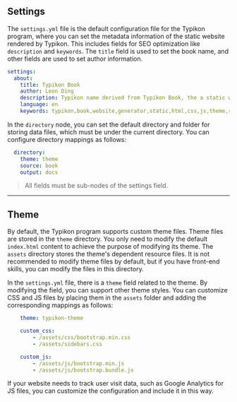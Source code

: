 ## Settings

The `settings.yml` file is the default configuration file for the Typikon program, where you can set the metadata information of the static website rendered by Typikon. This includes fields for SEO optimization like `description` and `keywords`. The `title` field is used to set the book name, and other fields are used to set author information.

```yaml
settings:
  about:
    title: Typikon Book
    author: Leon Ding
    description: Typikon name derived from Typikon Book, the a static website rendering tool similar to mdbook and hugo, but it focuses only on rendering markdown into an online book, and is easier to use than the other tools.
    language: en
    keywords: typikon,book,website,generator,static,html,css,js,theme,rust
```

In the `directory` node, you can set the default directory and folder for storing data files, which must be under the current directory. You can configure directory mappings as follows:

```yaml
  directory:
    theme: theme
    source: book
    output: docs
```

> All fields must be sub-nodes of the settings field.


---

## Theme

By default, the Typikon program supports custom theme files. Theme files are stored in the `theme` directory. You only need to modify the default `index.html` content to achieve the purpose of modifying its theme. The `assets` directory stores the theme's dependent resource files. It is not recommended to modify theme files by default, but if you have front-end skills, you can modify the files in this directory.

In the `settings.yml` file, there is a `theme` field related to the theme. By modifying the field, you can support other theme styles. You can customize CSS and JS files by placing them in the `assets` folder and adding the corresponding mappings as follows:


```yaml
    theme: typikon-theme

    custom_css:
        - /assets/css/bootstrap.min.css
        - /assets/sidebars.css

    custom_js:
        - /assets/js/bootstrap.min.js
        - /assets/js/bootstrap.bundle.js
```

If your website needs to track user visit data, such as Google Analytics for JS files, you can customize the configuration and include it in this way.





